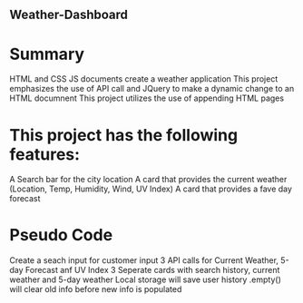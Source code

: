 ## Weather-Dashboard

# Summary
HTML and CSS JS documents create a weather application
This project emphasizes the use of API call and JQuery to make a dynamic change to an HTML documnent
This project utilizes the use of appending HTML pages

# This project has the following features:
A Search bar for the city location
A card that provides the current weather (Location, Temp, Humidity, Wind, UV Index)
A card that provides a fave day forecast

# Pseudo Code
Create a seach input for customer input
3 API calls for Current Weather, 5-day Forecast anf UV Index
3 Seperate cards with search history, current weather and 5-day weather
Local storage will save user history
.empty() will clear old info before new info is populated

